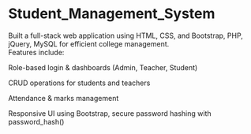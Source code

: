 # Student_Management_System
Built a full-stack web application using HTML, CSS, and Bootstrap, PHP, jQuery, MySQL for efficient college management. <br>
Features include:

Role-based login & dashboards (Admin, Teacher, Student)

CRUD operations for students and teachers

Attendance & marks management

Responsive UI using Bootstrap, secure password hashing with password_hash()
